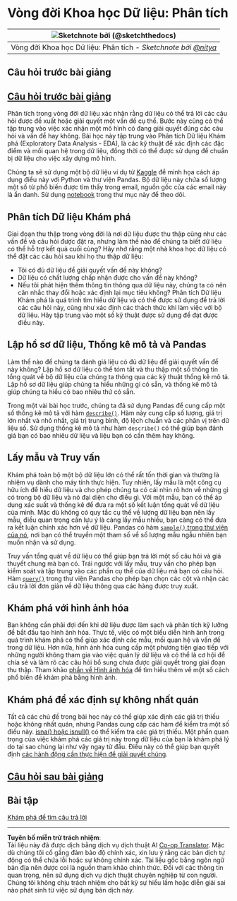 <!--
CO_OP_TRANSLATOR_METADATA:
{
  "original_hash": "a167aa0bfb1c46ece1b3d21ae939cc0d",
  "translation_date": "2025-09-04T20:22:56+00:00",
  "source_file": "4-Data-Science-Lifecycle/15-analyzing/README.md",
  "language_code": "vi"
}
-->
# Vòng đời Khoa học Dữ liệu: Phân tích

|![ Sketchnote bởi [(@sketchthedocs)](https://sketchthedocs.dev) ](../../sketchnotes/15-Analyzing.png)|
|:---:|
| Vòng đời Khoa học Dữ liệu: Phân tích - _Sketchnote bởi [@nitya](https://twitter.com/nitya)_ |

## Câu hỏi trước bài giảng

## [Câu hỏi trước bài giảng](https://purple-hill-04aebfb03.1.azurestaticapps.net/quiz/28)

Phân tích trong vòng đời dữ liệu xác nhận rằng dữ liệu có thể trả lời các câu hỏi được đề xuất hoặc giải quyết một vấn đề cụ thể. Bước này cũng có thể tập trung vào việc xác nhận một mô hình có đang giải quyết đúng các câu hỏi và vấn đề hay không. Bài học này tập trung vào Phân tích Dữ liệu Khám phá (Exploratory Data Analysis - EDA), là các kỹ thuật để xác định các đặc điểm và mối quan hệ trong dữ liệu, đồng thời có thể được sử dụng để chuẩn bị dữ liệu cho việc xây dựng mô hình.

Chúng ta sẽ sử dụng một bộ dữ liệu ví dụ từ [Kaggle](https://www.kaggle.com/balaka18/email-spam-classification-dataset-csv/version/1) để minh họa cách áp dụng điều này với Python và thư viện Pandas. Bộ dữ liệu này chứa số lượng một số từ phổ biến được tìm thấy trong email, nguồn gốc của các email này là ẩn danh. Sử dụng [notebook](notebook.ipynb) trong thư mục này để theo dõi.

## Phân tích Dữ liệu Khám phá

Giai đoạn thu thập trong vòng đời là nơi dữ liệu được thu thập cũng như các vấn đề và câu hỏi được đặt ra, nhưng làm thế nào để chúng ta biết dữ liệu có thể hỗ trợ kết quả cuối cùng? 
Hãy nhớ rằng một nhà khoa học dữ liệu có thể đặt các câu hỏi sau khi họ thu thập dữ liệu:
-   Tôi có đủ dữ liệu để giải quyết vấn đề này không?
-   Dữ liệu có chất lượng chấp nhận được cho vấn đề này không?
-   Nếu tôi phát hiện thêm thông tin thông qua dữ liệu này, chúng ta có nên cân nhắc thay đổi hoặc xác định lại mục tiêu không?
Phân tích Dữ liệu Khám phá là quá trình tìm hiểu dữ liệu và có thể được sử dụng để trả lời các câu hỏi này, cũng như xác định các thách thức khi làm việc với bộ dữ liệu. Hãy tập trung vào một số kỹ thuật được sử dụng để đạt được điều này.

## Lập hồ sơ dữ liệu, Thống kê mô tả và Pandas
Làm thế nào để chúng ta đánh giá liệu có đủ dữ liệu để giải quyết vấn đề này không? Lập hồ sơ dữ liệu có thể tóm tắt và thu thập một số thông tin tổng quát về bộ dữ liệu của chúng ta thông qua các kỹ thuật thống kê mô tả. Lập hồ sơ dữ liệu giúp chúng ta hiểu những gì có sẵn, và thống kê mô tả giúp chúng ta hiểu có bao nhiêu thứ có sẵn.

Trong một vài bài học trước, chúng ta đã sử dụng Pandas để cung cấp một số thống kê mô tả với hàm [`describe()`](https://pandas.pydata.org/pandas-docs/stable/reference/api/pandas.DataFrame.describe.html). Hàm này cung cấp số lượng, giá trị lớn nhất và nhỏ nhất, giá trị trung bình, độ lệch chuẩn và các phân vị trên dữ liệu số. Sử dụng thống kê mô tả như hàm `describe()` có thể giúp bạn đánh giá bạn có bao nhiêu dữ liệu và liệu bạn có cần thêm hay không.

## Lấy mẫu và Truy vấn
Khám phá toàn bộ một bộ dữ liệu lớn có thể rất tốn thời gian và thường là nhiệm vụ dành cho máy tính thực hiện. Tuy nhiên, lấy mẫu là một công cụ hữu ích để hiểu dữ liệu và cho phép chúng ta có cái nhìn rõ hơn về những gì có trong bộ dữ liệu và nó đại diện cho điều gì. Với một mẫu, bạn có thể áp dụng xác suất và thống kê để đưa ra một số kết luận tổng quát về dữ liệu của mình. Mặc dù không có quy tắc cụ thể về lượng dữ liệu bạn nên lấy mẫu, điều quan trọng cần lưu ý là càng lấy mẫu nhiều, bạn càng có thể đưa ra kết luận chính xác hơn về dữ liệu. 
Pandas có hàm [`sample()` trong thư viện của nó](https://pandas.pydata.org/pandas-docs/stable/reference/api/pandas.DataFrame.sample.html), nơi bạn có thể truyền một tham số về số lượng mẫu ngẫu nhiên bạn muốn nhận và sử dụng.

Truy vấn tổng quát về dữ liệu có thể giúp bạn trả lời một số câu hỏi và giả thuyết chung mà bạn có. Trái ngược với lấy mẫu, truy vấn cho phép bạn kiểm soát và tập trung vào các phần cụ thể của dữ liệu mà bạn có câu hỏi. 
Hàm [`query()`](https://pandas.pydata.org/pandas-docs/stable/reference/api/pandas.DataFrame.query.html) trong thư viện Pandas cho phép bạn chọn các cột và nhận các câu trả lời đơn giản về dữ liệu thông qua các hàng được truy xuất.

## Khám phá với hình ảnh hóa
Bạn không cần phải đợi đến khi dữ liệu được làm sạch và phân tích kỹ lưỡng để bắt đầu tạo hình ảnh hóa. Thực tế, việc có một biểu diễn hình ảnh trong quá trình khám phá có thể giúp xác định các mẫu, mối quan hệ và vấn đề trong dữ liệu. Hơn nữa, hình ảnh hóa cung cấp một phương tiện giao tiếp với những người không tham gia vào việc quản lý dữ liệu và có thể là cơ hội để chia sẻ và làm rõ các câu hỏi bổ sung chưa được giải quyết trong giai đoạn thu thập. Tham khảo [phần về Hình ảnh hóa](../../../../../../../../../3-Data-Visualization) để tìm hiểu thêm về một số cách phổ biến để khám phá bằng hình ảnh.

## Khám phá để xác định sự không nhất quán
Tất cả các chủ đề trong bài học này có thể giúp xác định các giá trị thiếu hoặc không nhất quán, nhưng Pandas cung cấp các hàm để kiểm tra một số điều này. [isna() hoặc isnull()](https://pandas.pydata.org/pandas-docs/stable/reference/api/pandas.isna.html) có thể kiểm tra các giá trị thiếu. Một phần quan trọng của việc khám phá các giá trị này trong dữ liệu của bạn là khám phá lý do tại sao chúng lại như vậy ngay từ đầu. Điều này có thể giúp bạn quyết định [các hành động cần thực hiện để giải quyết chúng](/2-Working-With-Data/08-data-preparation/notebook.ipynb).

## [Câu hỏi sau bài giảng](https://ff-quizzes.netlify.app/en/ds/)

## Bài tập

[Khám phá để tìm câu trả lời](assignment.md)

---

**Tuyên bố miễn trừ trách nhiệm**:  
Tài liệu này đã được dịch bằng dịch vụ dịch thuật AI [Co-op Translator](https://github.com/Azure/co-op-translator). Mặc dù chúng tôi cố gắng đảm bảo độ chính xác, xin lưu ý rằng các bản dịch tự động có thể chứa lỗi hoặc sự không chính xác. Tài liệu gốc bằng ngôn ngữ bản địa nên được coi là nguồn tham khảo chính thức. Đối với các thông tin quan trọng, nên sử dụng dịch vụ dịch thuật chuyên nghiệp từ con người. Chúng tôi không chịu trách nhiệm cho bất kỳ sự hiểu lầm hoặc diễn giải sai nào phát sinh từ việc sử dụng bản dịch này.